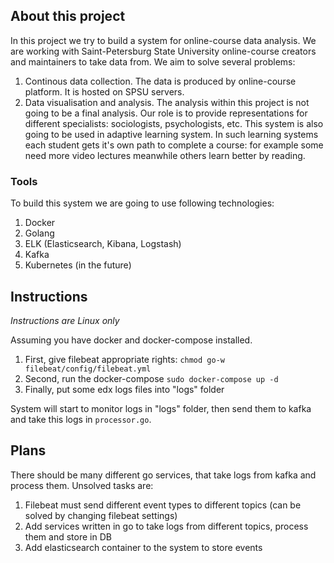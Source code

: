 ## About this project
In this project we try to build a system for online-course data analysis. We are working with Saint-Petersburg State University online-course creators and maintainers to take data from. We aim to solve several problems:
1. Continous data collection. The data is produced by online-course platform. It is hosted on SPSU servers.
2. Data visualisation and analysis.
The analysis within this project is not going to be a final analysis. Our role is to provide representations for different specialists: sociologists, psychologists, etc. 
This system is also going to be used in adaptive learning system. In such learning systems each student gets it's own path to complete a course: for example some need more video lectures meanwhile others learn better by reading.

### Tools
To build this system we are going to use following technologies:
1. Docker
2. Golang
3. ELK (Elasticsearch, Kibana, Logstash)
4. Kafka
5. Kubernetes (in the future)

## Instructions
*Instructions are Linux only*

Assuming you have docker and docker-compose installed.
1. First, give filebeat appropriate rights:
``chmod go-w filebeat/config/filebeat.yml ``
2. Second, run the docker-compose
``sudo docker-compose up -d``
3. Finally, put some edx logs files into "logs" folder

System will start to monitor logs in "logs" folder, then send them to kafka and take this logs in ``processor.go``.

## Plans
There should be many different go services, that take logs from kafka and process them. Unsolved tasks are:
1. Filebeat must send different event types to different topics (can be solved by changing filebeat settings)
2. Add services written in go to take logs from different topics, process them and store in DB
3. Add elasticsearch container to the system to store events
